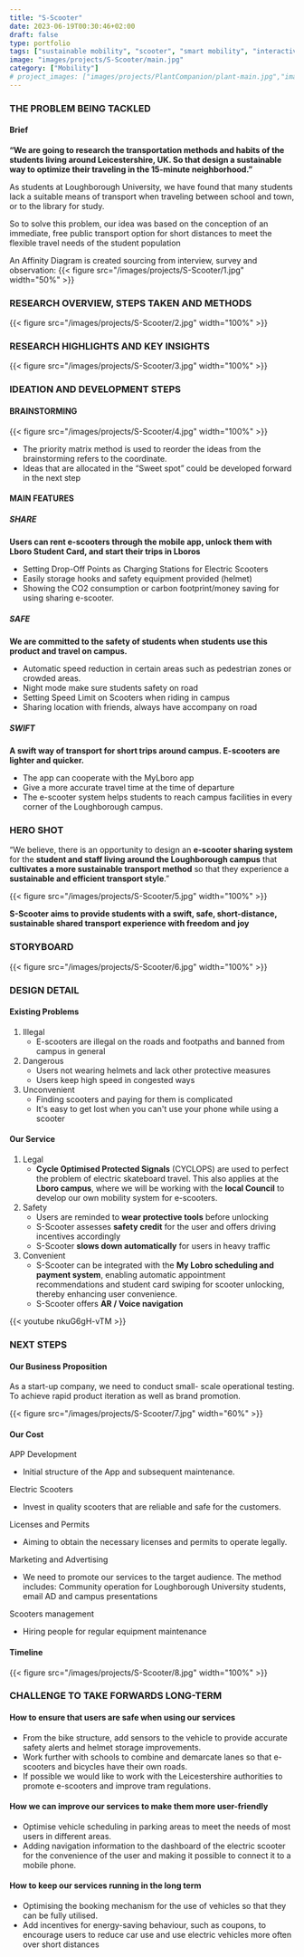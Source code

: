 ```yaml
---
title: "S-Scooter"
date: 2023-06-19T00:30:46+02:00
draft: false
type: portfolio
tags: ["sustainable mobility", "scooter", "smart mobility", "interactive design"]
image: "images/projects/S-Scooter/main.jpg"
category: ["Mobility"]
# project_images: ["images/projects/PlantCompanion/plant-main.jpg","images/projects/PlantCompanion/plant-bottom.jpg"]
---
```



### THE PROBLEM BEING TACKLED
#### Brief

**“We are going to research the transportation methods and habits of the students living around Leicestershire, UK. So that design a sustainable way to optimize their traveling in the 15-minute neighborhood.”**

As students at Loughborough University, we have found that
many students lack a suitable means of transport when traveling
between school and town, or to the library for study.

So to solve this problem, our idea was based on the conception
of an immediate, free public transport option for short distances to
meet the flexible travel needs of the student population

An Affinity Diagram is created sourcing from interview, survey and observation:
{{< figure src="/images/projects/S-Scooter/1.jpg" width="50%" >}}

### RESEARCH OVERVIEW, STEPS TAKEN AND METHODS

{{< figure src="/images/projects/S-Scooter/2.jpg" width="100%" >}}

### RESEARCH HIGHLIGHTS AND KEY INSIGHTS

{{< figure src="/images/projects/S-Scooter/3.jpg" width="100%" >}}

### IDEATION AND DEVELOPMENT STEPS
#### BRAINSTORMING

{{< figure src="/images/projects/S-Scooter/4.jpg" width="100%" >}}

- The priority matrix method is used to reorder the ideas from the brainstorming refers to the coordinate.
- Ideas that are allocated in the “Sweet spot” could be developed forward in the next step

#### MAIN FEATURES
##### SHARE
**Users can rent e-scooters through the mobile app,
unlock them with Lboro Student Card, and start
their trips in Lboros**

- Setting Drop-Off Points as Charging Stations for Electric Scooters
- Easily storage hooks and safety equipment provided (helmet)
- Showing the CO2 consumption or carbon footprint/money saving for using sharing e-scooter.

##### SAFE
**We are committed to the safety of students when
students use this product and travel on campus.**

- Automatic speed reduction in certain areas such as pedestrian zones or crowded areas.
- Night mode make sure students safety on road
- Setting Speed Limit on Scooters when riding in campus
- Sharing location with friends, always have accompany on road


##### SWIFT
**A swift way of transport for short trips around campus. E-scooters are lighter and quicker.**
- The app can cooperate with the MyLboro app
- Give a more accurate travel time at the time of departure
- The e-scooter system helps students to reach campus facilities in every corner of the Loughborough campus.

### HERO SHOT
“We believe, there is an opportunity to design an **e-scooter sharing system** for the **student and
staff living around the Loughborough campus** that **cultivates a more sustainable transport
method** so that they experience a **sustainable and efficient transport style**.”

{{< figure src="/images/projects/S-Scooter/5.jpg" width="100%" >}}

**S-Scooter aims to provide students with a swift, safe, short-distance,
sustainable shared transport experience with freedom and joy**

### STORYBOARD
{{< figure src="/images/projects/S-Scooter/6.jpg" width="100%" >}}

### DESIGN DETAIL
#### Existing Problems
1. Illegal
   - E-scooters are illegal on the
roads and footpaths and
banned from campus in
general
2. Dangerous
   - Users not wearing helmets and lack other protective measures
   - Users keep high speed in congested ways
3. Unconvenient
   - Finding scooters and paying for them is complicated
   - It's easy to get lost when you can't use your phone while using a scooter

#### Our Service
1. Legal
    - **Cycle Optimised Protected Signals** (CYCLOPS) are used to perfect the
problem of electric skateboard travel. This also applies at the **Lboro campus**, where we will be working with the **local Council** to develop our
own mobility system for e-scooters.
2. Safety
   - Users are reminded to **wear protective tools** before unlocking
   - S-Scooter assesses **safety credit** for the user and offers driving
incentives accordingly
   - S-Scooter **slows down automatically** for users in heavy traffic
1. Convenient
   - S-Scooter can be integrated with the **My Lobro scheduling and payment system**, enabling automatic appointment recommendations and student
card swiping for scooter unlocking, thereby enhancing user
convenience.
   - S-Scooter offers **AR / Voice navigation**

{{< youtube nkuG6gH-vTM >}}

### NEXT STEPS
#### Our Business Proposition
As a start-up company, we need to conduct small-
scale operational testing. To achieve rapid product
iteration as well as brand promotion.

{{< figure src="/images/projects/S-Scooter/7.jpg" width="60%" >}}

#### Our Cost
APP Development
- Initial structure of the App and subsequent maintenance.

Electric Scooters
- Invest in quality scooters that are reliable and safe for the
customers.

Licenses and Permits
- Aiming to obtain the necessary licenses and permits to operate
legally.

Marketing and Advertising
- We need to promote our services to the target audience. The
method includes: Community operation for Loughborough
University students, email AD and campus presentations

Scooters management
- Hiring people for regular equipment maintenance

#### Timeline
{{< figure src="/images/projects/S-Scooter/8.jpg" width="100%" >}}


### CHALLENGE TO TAKE FORWARDS LONG-TERM
#### How to ensure that users are safe when using our services
- From the bike structure, add sensors to the vehicle to provide accurate safety alerts and helmet storage improvements.
- Work further with schools to combine and demarcate lanes so that e-scooters and bicycles have their own roads.
- If possible we would like to work with the Leicestershire authorities to promote e-scooters and improve tram regulations.

#### How we can improve our services to make them more user-friendly
- Optimise vehicle scheduling in parking areas to meet the needs of most users in different areas.
- Adding navigation information to the dashboard of the electric scooter for the convenience of the user and making it possible to connect it to a mobile phone.

#### How to keep our services running in the long term
- Optimising the booking mechanism for the use of vehicles so that they can be fully utilised.
- Add incentives for energy-saving behaviour, such as coupons, to encourage users to reduce car use and use electric vehicles more often over short distances